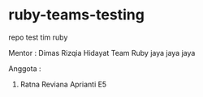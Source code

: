 # ruby-teams-testing
repo test tim ruby

Mentor : Dimas Rizqia Hidayat
Team Ruby jaya jaya jaya

Anggota :
1. Ratna Reviana Aprianti E5
